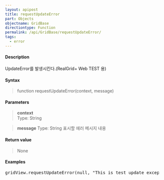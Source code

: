 ```yaml
---
layout: apipost
title: requestUpdateError
part: Objects
objectname: GridBase
directiontype: Function
permalink: /api/GridBase/requestUpdateError/
tags:
  - error
---
```



#### Description

 UpdateError를 발생시킨다.(RealGrid+ Web TEST 용)

#### Syntax

> function requestUpdateError(context, message)

#### Parameters

> **context**  
> Type: String  
> 

> **message**
> Type: String
> 표시할 에러 메시지 내용

#### Return value

> None

#### Examples 

<pre class="prettyprint">
gridView.requestUpdateError(null, "This is test update exception");
</pre>
